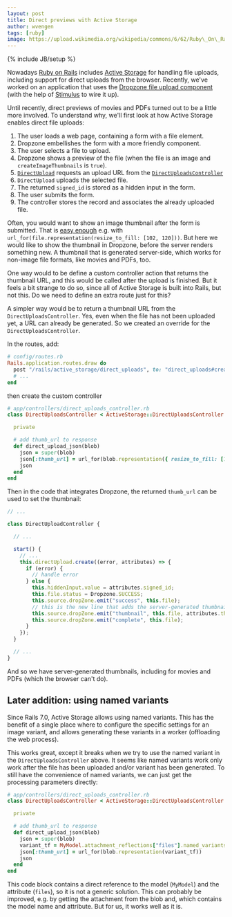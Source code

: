 ```yaml
---
layout: post
title: Direct previews with Active Storage
author: wvengen
tags: [ruby]
image: https://upload.wikimedia.org/wikipedia/commons/6/62/Ruby\_On\_Rails\_Logo.svg
---
```

{% include JB/setup %}

Nowadays [Ruby on Rails](https://rubyonrails.org) includes [Active Storage](https://guides.rubyonrails.org/active_storage_overview.html)
for handling file uploads, including support for direct uploads from the
browser. Recently, we've worked on an application that uses the [Dropzone file upload component](https://dropzone.dev/)
(with the help of [Stimulus](https://stimulus.hotwired.dev) to wire it up).

Until recently, direct previews of movies and PDFs turned out to be a little more involved.
To understand why, we'll first look at how Active Storage enables direct file uploads:

1. The user loads a web page, containing a form with a file element.
2. Dropzone embellishes the form with a more friendly component.
3. The user selects a file to upload.
4. Dropzone shows a preview of the file (when the file is an image and `createImageThumbnails` is `true`).
5. [`DirectUpload`](https://github.com/rails/rails/blob/main/activestorage/app/javascript/activestorage/direct_upload.js) requests an upload URL from the [`DirectUploadsController`](https://api.rubyonrails.org/classes/ActiveStorage/DirectUploadsController.html)
6. `DirectUpload` uploads the selected file.
7. The returned `signed_id` is stored as a hidden input in the form.
8. The user submits the form.
9. The controller stores the record and associates the already uploaded file.

Often, you would want to show an image thumbnail after the form is submitted.
That is [easy enough](https://edgeguides.rubyonrails.org/active_storage_overview.html#displaying-images-videos-and-pdfs)
e.g. with `url_for(file.representation(resize_to_fill: [102, 120]))`. But here
we would like to show the thumbnail in Dropzone, before the server renders
something new. A thumbnail that is generated server-side, which works for non-image
file formats, like movies and PDFs, too.

One way would to be define a custom controller action that returns the thumbnail URL,
and this would be called after the upload is finished. But it feels a bit strange to
do so, since all of Active Storage is built into Rails, but not this. Do we need to
define an extra route just for this?

A simpler way would be to return a thumbnail URL from the `DirectUploadsController`.
Yes, even when the file has not been uploaded yet, a URL can already be generated. So
we created an override for the `DirectUploadsController`.

In the routes, add:

```ruby
# config/routes.rb
Rails.application.routes.draw do
  post "/rails/active_storage/direct_uploads", to: "direct_uploads#create"
  # ...
end
```

then create the custom controller

```ruby
# app/controllers/direct_uploads_controller.rb
class DirectUploadsController < ActiveStorage::DirectUploadsController

  private

  # add thumb_url to response
  def direct_upload_json(blob)
    json = super(blob)
    json[:thumb_url] = url_for(blob.representation({ resize_to_fill: [120, 120] }))
    json
  end
end
```

Then in the code that integrates Dropzone, the returned `thumb_url` can be used
to set the thumbnail:

```javascript
// ...

class DirectUploadController {

  // ...

  start() {
    // ...
    this.directUpload.create((error, attributes) => {
      if (error) {
        // handle error
      } else {
        this.hiddenInput.value = attributes.signed_id;
        this.file.status = Dropzone.SUCCESS;
        this.source.dropZone.emit("success", this.file);
        // this is the new line that adds the server-generated thumbnail
        this.source.dropZone.emit("thumbnail", this.file, attributes.thumb_url);
        this.source.dropZone.emit("complete", this.file);
      }
    });
  }

  // ...
}
```

And so we have server-generated thumbnails, including for movies and PDFs
(which the browser can't do).


## Later addition: using named variants

Since Rails 7.0, Active Storage allows using named variants. This has the
benefit of a single place where to configure the specific settings for an image
variant, and allows generating these variants in a worker (offloading the web
process).

This works great, except it breaks when we try to use the named variant in
the `DirectUploadsController` above. It seems like named variants work only
work after the file has been uploaded and/or variant has been generated. To
still have the convenience of named variants, we can just get the processing
parameters directly:


```ruby
# app/controllers/direct_uploads_controller.rb
class DirectUploadsController < ActiveStorage::DirectUploadsController

  private

  # add thumb_url to response
  def direct_upload_json(blob)
    json = super(blob)
    variant_tf = MyModel.attachment_reflections["files"].named_variants[:thumb].transformations
    json[:thumb_url] = url_for(blob.representation(variant_tf))
    json
  end
end
```

This code block contains a direct reference to the model (`MyModel`) and the
attribute (`files`), so it is not a generic solution. This can probably be
improved, e.g. by getting the attachment from the blob and, which contains the
model name and attribute. But for us, it works well as it is.
